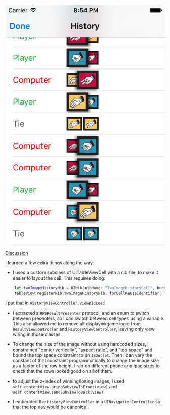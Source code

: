![Alt text](/screenshot.png?raw=true "Screen Shot")

[Discussion](https://discussions.udacity.com/t/solutions-challenge-app-l4-roshambo-with-history/13579/33)

I learned a few extra things along the way:

* I used a custom subclass of UITableViewCell with a nib file, to make it easier to layout the cell. This requires doing:
```Swift
    let twoImageHistoryNib = UINib(nibName: "TwoImageHistoryCell", bundle: nil)
    tableView.registerNib(twoImageHistoryNib, forCellReuseIdentifier: "TwoImageHistory")
```
I put that in `HistoryViewController.viewDidLoad`

* I extracted a `RPSResultPresenter` protocol, and an enum to switch between presenters, so I can switch between cell types using a variable. This also allowed me to remove all display<=>game logic from `ResultViewController` and `HistoryViewController`, leaving only view wiring in those classes.

* To change the size of the image without using hardcoded sizes, I constrained "center vertically", "aspect ratio", and "top space" and bound the top space constraint to an `IBOutlet`. Then I can vary the constant of that constraint programmatically to change the image size as a factor of the row height. I ran on different phone and ipad sizes to check that the rows looked good on all of them.

* to adjust the z-index of winning/losing images, I used `self.contentView.bringSubviewToFront(view)` and `self.contentView.sendSubviewToBack(view)`

* I embedded the `HistoryViewController` in a `UINavigationController` so that the top nav would be canonical.